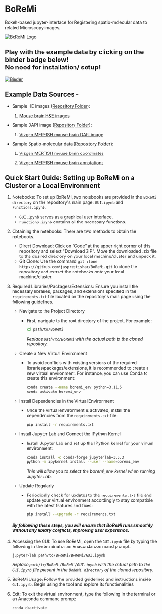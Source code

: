 # BoReMi
Bokeh-based jupyter-interface for Registering spatio-molecular data to related Microscopy images.

![BoReMi Logo](https://user-images.githubusercontent.com/103258471/197501791-dc7997a2-9e4e-44e9-ba6e-17af6dd57130.jpg)

## Play with the example data by clicking on the binder badge below! <br>No need for installation/ setup!

[![Binder](https://mybinder.org/badge_logo.svg)](https://mybinder.org/v2/gh/jaspreetishar/BoReMi/main?urlpath=/lab/tree/Binder/GUI.ipynb)


## Example Data Sources -

- Sample HE images ([Repository Folder](https://github.com/jaspreetishar/BoReMi/tree/main/Binder/sample_images)):

  1. [Mouse brain H&E images](https://mouse.brain-map.org/experiment/siv?id=100142143&imageId=102162242&imageType=atlas&initImage=atlas&showSubImage=y&contrast=0.5,0.5,0,255,4)

- Sample DAPI image ([Repository Folder](https://github.com/jaspreetishar/BoReMi/tree/main/Binder/sample_images)):

  1. [Vizgen MERFISH mouse brain DAPI image](https://storage.cloud.google.com/public-datasets-vizgen-merfish/datasets/mouse_brain_map/BrainReceptorShowcase/Slice2/Replicate1/images/mosaic_DAPI_z2.tif)

- Sample Spatio-molecular data ([Repository Folder](https://github.com/jaspreetishar/BoReMi/tree/main/Binder/sample_spatial_data)):

  1. [Vizgen MERFISH mouse brain coordinates](https://storage.cloud.google.com/public-datasets-vizgen-merfish/datasets/mouse_brain_map/BrainReceptorShowcase/Slice2/Replicate1/cell_metadata_S2R1.csv)

  2. [Vizgen MERFISH mouse brain annotations](https://colab.research.google.com/drive/1OxJRO19cPsDW0JGAh4tLJjgOl7EMxQbP?usp=sharing&__hstc=30510752.4cb8d6b89fad2fa65d62bdaf607b6668.1649443550209.1649443550209.1649443550209.1&__hssc=30510752.10.1649443550210&__hsfp=2047326768&hsCtaTracking=070f4af1-2595-44c8-9779-4da89d538482%7Cf4313de5-25c4-4677-9fd6-82cf71d4fdc4#scrollTo=SDqqXPqBHpvx)


## Quick Start Guide: Setting up BoReMi on a Cluster or a Local Environment

1. Notebooks: To set up BoReMi, two notebooks are provided in the `BoReMi directory` on the repository's main page: `GUI.ipynb` and `Functions.ipynb`.
   - `GUI.ipynb` serves as a graphical user interface.
   - `Functions.ipynb` contains all the necessary functions.
  
2. Obtaining the notebooks: There are two methods to obtain the notebooks.
   - Direct Download: Click on "Code" at the upper right corner of this repository and select "Download ZIP". Move the downloaded .zip file to the desired directory on your local machine/cluster and unpack it.
   - Git Clone: Use the command `git clone https://github.com/jaspreetishar/BoReMi.git` to clone the repository and extract the notebooks onto your local machine/cluster.

3. Required Libraries/Packages/Extensions: Ensure you install the necessary libraries, packages, and extensions specified in the `requirements.txt` file located on the repository's main page using the following guidelines.

   - Navigate to the Project Directory
     - First, navigate to the root directory of the project. For example:
      
        ```bash
        cd path/to/BoReMi
        ```
        
        *Replace `path/to/BoReMi` with the actual path to the cloned repository.*
     
   - Create a New Virtual Environment
     - To avoid conflicts with existing versions of the required libraries/packages/extensions, it is recommended to create a new virtual environment. For instance, you can use Conda to create this environment:

       ```bash
       conda create --name boremi_env python=3.11.5
       conda activate boremi_env
       ```
     
   - Install Dependencies in the Virtual Environment
     - Once the virtual environment is activated, install the dependencies from the `requirements.txt` file:
     
       ```bash
       pip install -r requirements.txt
       ```

   - Install Jupyter Lab and Connect the IPython Kernel
     - Install Jupyter Lab and set up the IPython kernel for your virtual environment:

        ```bash
        conda install -c conda-forge jupyterlab=3.6.3
        python -m ipykernel install --user --name=boremi_env
        ```

       *This will allow you to select the boremi_env kernel when running Jupyter Lab.*
  
   - Update Regularly
     - Periodically check for updates to the `requirements.txt` file and update your virtual environment accordingly to stay compatible with the latest features and fixes:

       ```bash
       pip install --upgrade -r requirements.txt
       ```

   #### *By following these steps, you will ensure that BoReMi runs smoothly without any library conflicts, improving user experience.*
       
5. Accessing the GUI: To use BoReMi, open the `GUI.ipynb` file by typing the following in the terminal or an Anaconda command prompt:
   
   ```bash
   jupyter-lab path/to/BoReMi/BoReMi/GUI.ipynb
   ```
   *Replace `path/to/BoReMi/BoReMi/GUI.ipynb` with the actual path to the `GUI.ipynb` file present in the `BoReMi directory` of the cloned repository.*

6. BoReMi Usage: Follow the provided guidelines and instructions inside `GUI.ipynb`. Begin using the tool and explore its functionalities.

7. Exit: To exit the virtual environment, type the following in the terminal or an Anaconda command prompt:
   
   ```bash
   conda deactivate
   ```
